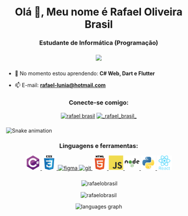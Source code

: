 <h1 align="center">Olá 👋, Meu nome é Rafael Oliveira Brasil</h1>
<h3 align="center">Estudante de Informática (Programação)</h3>

###

<div align="center">
  <img src="https://profile-counter.glitch.me/rafaelobrasil/count.svg?"  />
</div>


###

- 🌱 No momento estou aprendendo: **C# Web, Dart e Flutter**

- 📫 E-mail: **rafael-lunia@hotmail.com**

###

<h3 align="center">Conecte-se comigo:</h3>
<p align="center">
<a href="https://fb.com/rafael.brasil.3781" target="blank"><img align="center" src="https://raw.githubusercontent.com/rahuldkjain/github-profile-readme-generator/master/src/images/icons/Social/facebook.svg" alt="rafael brasil" height="30" width="40" /></a>
<a href="https://instagram.com/_rafael_brasil_" target="blank"><img align="center" src="https://raw.githubusercontent.com/rahuldkjain/github-profile-readme-generator/master/src/images/icons/Social/instagram.svg" alt="_rafael_brasil_" height="30" width="40" /></a>
</p>

###

<img src="https://raw.githubusercontent.com/RafaelOBrasil/RafaelOBrasil/output/snake.svg" alt="Snake animation" />

###

<h3 align="center">Linguagens e ferramentas:</h3>
<p align="center">    
  <a href="https://www.w3schools.com/cs/" target="_blank" rel="noreferrer"> <img src="https://raw.githubusercontent.com/devicons/devicon/master/icons/csharp/csharp-original.svg" alt="csharp" width="40" height="40"/> </a> 
  <a href="https://www.w3schools.com/css/" target="_blank" rel="noreferrer"> <img src="https://raw.githubusercontent.com/devicons/devicon/master/icons/css3/css3-original-wordmark.svg" alt="css3" width="40" height="40"/> </a> 
  <a href="https://www.figma.com/" target="_blank" rel="noreferrer"> <img src="https://www.vectorlogo.zone/logos/figma/figma-icon.svg" alt="figma" width="40" height="40"/> </a> 
  <a href="https://git-scm.com/" target="_blank" rel="noreferrer"> <img src="https://www.vectorlogo.zone/logos/git-scm/git-scm-icon.svg" alt="git" width="40" height="40"/> </a> 
  <a href="https://www.w3.org/html/" target="_blank" rel="noreferrer"> <img src="https://raw.githubusercontent.com/devicons/devicon/master/icons/html5/html5-original-wordmark.svg" alt="html5" width="40" height="40"/> </a> 
  <a href="https://developer.mozilla.org/en-US/docs/Web/JavaScript" target="_blank" rel="noreferrer"> <img src="https://raw.githubusercontent.com/devicons/devicon/master/icons/javascript/javascript-original.svg" alt="javascript" width="40" height="40"/> </a> 
  <a href="https://nodejs.org" target="_blank" rel="noreferrer"> <img src="https://raw.githubusercontent.com/devicons/devicon/master/icons/nodejs/nodejs-original-wordmark.svg" alt="nodejs" width="40" height="40"/> </a> 
  <a href="https://www.python.org" target="_blank" rel="noreferrer"> <img src="https://raw.githubusercontent.com/devicons/devicon/master/icons/python/python-original.svg" alt="python" width="40" height="40"/> </a> 
  <a href="https://reactjs.org/" target="_blank" rel="noreferrer"> <img src="https://raw.githubusercontent.com/devicons/devicon/master/icons/react/react-original-wordmark.svg" alt="react" width="40" height="40"/> </a> 
</p>

<div align="center">

  ###
  
  <p>&nbsp;<img align="center" src="https://github-readme-stats.vercel.app/api?username=rafaelobrasil&show_icons=true&locale=pt-br&theme=dracula" alt="rafaelobrasil" /></p>

  <p><img align="center" src="https://github-readme-streak-stats.herokuapp.com/?user=rafaelobrasil&&locale=pt-br&theme=dracula" alt="rafaelobrasil" /></p>

  <img src="https://github-readme-stats.vercel.app/api/top-langs?username=rafaelobrasil&locale=pt-br&hide_title=false&layout=compact&card_width=320&langs_count=5&theme=dracula&hide_border=false&order=2" height="150" alt="languages graph"  />
  
</div>






